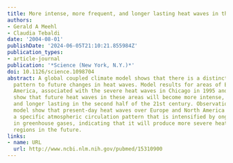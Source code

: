 ```yaml
---
title: More intense, more frequent, and longer lasting heat waves in the 21st century.
authors:
- Gerald A Meehl
- Claudia Tebaldi
date: '2004-08-01'
publishDate: '2024-06-05T21:10:21.855984Z'
publication_types:
- article-journal
publication: '*Science (New York, N.Y.)*'
doi: 10.1126/science.1098704
abstract: A global coupled climate model shows that there is a distinct geographic
  pattern to future changes in heat waves. Model results for areas of Europe and North
  America, associated with the severe heat waves in Chicago in 1995 and Paris in 2003,
  show that future heat waves in these areas will become more intense, more frequent,
  and longer lasting in the second half of the 21st century. Observations and the
  model show that present-day heat waves over Europe and North America coincide with
  a specific atmospheric circulation pattern that is intensified by ongoing increases
  in greenhouse gases, indicating that it will produce more severe heat waves in those
  regions in the future.
links:
- name: URL
  url: http://www.ncbi.nlm.nih.gov/pubmed/15310900
---
```

